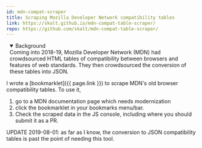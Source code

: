 ```yaml
---
id: mdn-compat-scraper
title: Scraping Mozilla Developer Network compatibility tables
link: https://skalt.github.io/mdn-compat-table-scraper/
repo: https://github.com/skalt/mdn-compat-table-scraper/
---
```


<details open style="margin-left: 1ch"><summary>Background</summary>
Coming into 2018-19, Mozilla Developer Network (MDN) had crowdsourced HTML tables of compatibility between browsers and features of web standards.  They then crowdsourced the conversion of these tables into JSON.   
</details>

I wrote a [bookmarklet]({{ page.link }}) to scrape MDN's old browser compatibility tables. To use it,
1. go to a MDN documentation page which needs modernization
2. click the bookmarklet in your bookmarks menu/bar.
3. Check the scraped data in the JS console, including where you should submit it as a PR.

UPDATE 2019-08-01: as far as I know, the conversion to JSON compatibility tables is past the point of needing this tool.
